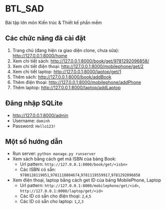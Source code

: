 BTL_SAD
========================

Bài tập lớn môn Kiến trúc &amp; Thiết kế phần mềm

Các chức năng đã cài đặt
--------

1. Trang chủ (đang hiện ra giao diện clone, chưa sửa): http://127.0.0.1:8000/home
2. Xem chi tiết sách: http://127.0.0.1:8000/book/get/9781292096858/
3. Xem chi tiết điện thoại: http://127.0.0.1:8000/mobilephone/get/2
4. Xem chi tiết laptop: http://127.0.0.1:8000/laptop/get/1
5. Thêm sách: http://127.0.0.1:8000/book/addBook
6. Thêm điện thoại: http://127.0.0.1:8000/mobilephone/addPhone
7. Thêm laptop: http://127.0.0.1:8000/laptop/addLaptop

Đăng nhập SQLite
---------

* http://127.0.0.1:8000/admin
* Username: `dominh` 
* Password: `Hello123!`

Một số hướng dẫn
---------

* Run server: `python manage.py runserver`
* Xem sách bằng cách get mã ISBN của bảng Book:
  * Url pattern: `http://127.0.0.1:8000/book/get/<isbn>`
  * Các ISBN có sẵn: `9780128119051`,`9781118804674`,`9781119559917`,`9781292096858`
* Xem điện thoại, laptop bằng cách get ID của bảng MobilePhone, Laptop
  * Url pattern: `http://127.0.0.1:8000/mobilephone/get/<id>`, `http://127.0.0.1:8000/laptop/get/<id>`
  * Các ID có sẵn cho điện thoại: `2`,`4`,`5`
  * Các ID có sẵn cho laptop: `1`,`2`,`3`